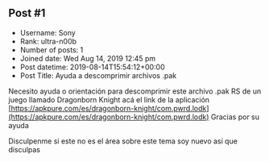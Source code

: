 ## Post #1
- Username: Sony
- Rank: ultra-n00b
- Number of posts: 1
- Joined date: Wed Aug 14, 2019 12:45 pm
- Post datetime: 2019-08-14T15:54:12+00:00
- Post Title: Ayuda a descomprimir archivos .pak

Necesito ayuda o orientación para descomprimir este archivo .pak RS de un juego llamado Dragonborn Knight acá el link de la aplicación [https://apkpure.com/es/dragonborn-knight/com.pwrd.lodk](https://apkpure.com/es/dragonborn-knight/com.pwrd.lodk) 
Gracias por su ayuda 

Disculpenme si este no es el área sobre este tema soy nuevo así que disculpas

